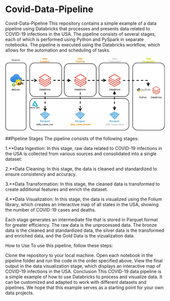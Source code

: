 # Covid-Data-Pipeline

Covid-Data-Pipeline
This repository contains a simple example of a data pipeline using Databricks that processes and presents data related to COVID-19 infections in the USA. The pipeline consists of several stages, each of which is performed using Python and PySpark in separate notebooks. The pipeline is executed using the Databricks workflow, which allows for the automation and scheduling of tasks.

<p align="center">
  <img src="https://github.com/jvcamacho1/Covid-Data-Pipeline/blob/main/Images/Pipeline.jpg?raw=true" alt="Pipeline Image"/>
</p>

##Pipeline Stages
The pipeline consists of the following stages:

1.**Data Ingestion: In this stage, raw data related to COVID-19 infections in the USA is collected from various sources and consolidated into a single dataset.

2.**Data Cleaning: In this stage, the data is cleaned and standardized to ensure consistency and accuracy.

3.**Data Transformation: In this stage, the cleaned data is transformed to create additional features and enrich the dataset.

4.**Data Visualization: In this stage, the data is visualized using the Folium library, which creates an interactive map of all states in the USA, showing the number of COVID-19 cases and deaths.

Each stage generates an intermediate file that is stored in Parquet format for greater efficiency. The raw data is the unprocessed data. The bronze data is the cleaned and standardized data, the silver data is the transformed and enriched data, and the Gold Data is the vizualization data.

How to Use
To use this pipeline, follow these steps:

Clone the repository to your local machine.
Open each notebook in the pipeline folder and run the code in the order specified above.
View the final output in the data visualization stage, which displays an interactive map of COVID-19 infections in the USA.
Conclusion
This COVID-19 data pipeline is a simple example of how to use Databricks to process and visualize data. It can be customized and adapted to work with different datasets and pipelines. We hope that this example serves as a starting point for your own data projects.



